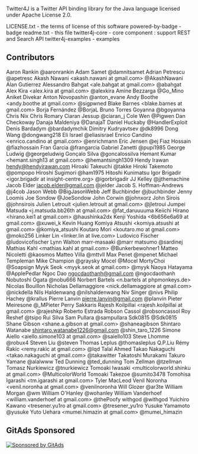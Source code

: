 Twitter4J is a Twitter API binding library for the Java language licensed under Apache License 2.0.

LICENSE.txt - the terms of license of this software
powered-by-badge - badge
readme.txt - this file
twitter4j-core - core component : support REST and Search API
twitter4j-examples - examples

Contributors
------------
Aaron Rankin <aaron at sproutsocial.com> @aaronrankin
Adam Samet <asamet at twitter.com> @damnitsamet
Adrian Petrescu <apetresc at gmail.com> @apetresc
Akash Nawani <akash.nawani at gmail.com> @AkashNawani
Alan Gutierrez <alan at blogometer.com>
Alessandro Bahgat <ale.bahgat at gmail.com> @abahgat
Alex Kira <alex.kira at gmail.com> @alexkira
Amine Bezzarga <abezzarg at gmail.com> @Go_Mino
Aniket Divekar
Anton Novopashin <antonevane at gmail.com> @anton_evane
Andy Boothe <andy.boothe at gmail.com> @sigpwned
Blake Barnes <blake.barnes at gmail.com>
Borja Fernández @BorjaL
Bruno Torres Goyanna <bgoyanna at gmail.com> @bgoyanna
Chris Nix
Chris Romary
Ciaran Jessup <ciaranj at gmail.com> @ciaran_j
Cole Wen <wennnnke at gmail.com> @Pigwen
Dan Checkoway <dcheckoway at gmail.com>
Danaja Maldeniya <danajamkdt at gmail.com> @DanajaT
Daniel Huckaby <handlerexploit at gmail.com> @HandlerExploit
Denis Bardadym <bardadymchik at gmail.com> @bardadymchik
Dimitry Kudryavtsev <dk8996 at gmail.com> @dk8996
Dong Wang <dong at twitter.com> @dongwang218
Eli Israel <eli at meshfire.com> @eliasisrael
Enrico Candino <enrico.candino at gmail.com> @enrichmann
Eric Jensen <ej at twitter.com> @ej
Fiaz Hossain <fiaz at twitter.com> @fiazhossain
Fran Garcia <fgarciarico at gmail.com> @frangarcia
Gabriel Zanetti @pupi1985
George Ludwig <georgeludwig at gmail.com> @georgeludwig
Gonçalo Silva <goncalossilva at gmail.com> @goncalossilva
Hemant Kumar <hemant.singh13 at gmail.com> @hemantsingh1309
Hendy Irawan <hendy@hendyirawan.com>
Hiroaki Takeuchi <takke30 at gmail.com> @takke
Hiroki Takemoto <pompopo at gmail.com> @pompopo
Hiroshi Sugimori <mamamadata at gmail.com> @ham1975
Hitoshi Kunimatsu <hkhumanoid at gmail.com>
Igor Brigadir <igor.brigadir at insight-centre.org> @igorbrigadir
JJ Kelley <jjthemachine at gmail.com> @jjthemachine
Jacob Elder <jacob.elder@gmail.com> @jelder
Jacob S. Hoffman-Andrews <jsha at twitter.com> @j4cob
Jason Webb <bigjasonwebb at gmail.com> @BigJasonWebb
Jeff Buchbinder @jbuchbinder
Jenny Loomis <jenny at rockmelt.com>
Joe Sondow @JoeSondow
John Corwin <jcorwin at twitter.com> @johnxorz
John Sirois <jsirois at twitter.com> @johnsirois
Julien Letrouit <julien.letrouit at gmail.com> @jletroui
Jumpei Matsuda <j.matsuda.bb26th at gmail.com> @fat_daruuuuma
Keiichi Hirano <hirano.kei1 at gmail.com> @haushinka2dx
Kenji Yoshida <6b656e6a69 at gmail.com> @xuwei_k
Kevin Huang
Komiya Atsushi <komiya.atsushi at gmail.com> @komiya_atsushi
Koutaro Mori <koutaro.mo at gmail.com> @moko256
Linker Lin <linker.lin at live.com>
Ludovico Fischer @ludovicofischer
Lynn Walton
marr-masaaki <marr fiveflavors at gmail.com> @marr
matsumo <matsumo at ce.ns0.it> @sardinej
Mathias Kahl <mathias.kahl at gmail.com> @Bunkerbewohner1
Matteo Nicoletti <matteo at kaosmos.it> @kaosmos
Matteo Villa @mttvll
Max Penet <m at qbits.cc> @mpenet
Michael Templeman
Mike Champion <mike at graysky.org> @graysky
Mocel <docel77 at gmail.com> @Mocel
MortyChoi <soapsign at gmail.com> @Soapsign
Myyk Seok <myyk.seok at gmail.com> @myyk
Naoya Hatayama <applepedlar at gmail.com> @ApplePedlar
Ngoc Dao <ngocdaothanh@gmail.com> @ngocdaothanh
Nobutoshi Ogata <n-ogata at cnt.biglobe.co.jp> @nobu666
Norbert Bartels <n.bartels at phpmonkeys.de>
Nicolas Bouillon <nicolas at bouil.org>
Nicholas Dellamaggiore <nick.dellamaggiore at gmail.com> @nickdella
Nils Haldenwang @nilshaldenwang
Niv Singer <niv at innerlogics.com> @nivs
Philip Hachey <philip dot hachey at gmail dot com> @krallus
Pierre Lanvin <pierre.lanvin@gmail.com> @planvin
Pieter Meiresone @_MPieter
Perry Sakkaris <psakkaris at gmail.com>
Rajesh Koilpillai <rajesh.koilpillai at gmail.com> @rajeshkp
Roberto Estrada <robestradac at gmail.com>
Robson Cassol <robsoncassol at gmail.com> @robsoncassol
Roy Reshef <royreshef at gmail.com> @tsipo
Rui Silva
Sam Pullara <sam at sampullara.com> @sampullara
Sdk0815 <developer at terumode.net> @Sdk0815
Shane Gibson <shane.a.gibson at gmail.com> @shaneagibson
Shintaro Watanabe <shintaro.watanabe1226@gmail.com> @shin_taro_1226
Simone Aiello <aiello.simone103 at gmail.com> @saiello103
Steve Lhomme <slhomme at matroska.org> @robux4
Steven Liu <steven at twitter.com> @steven
Thomas Leplus <thomasleplus at users.noreply.github.com> @thomasleplus
Q.P.Liu <qpliu at yahoo.com>
Rémy Rakic <remy.rakic at gmail.com> @lqd
Talal Ahmed <talal at venexel.ca>
Takao Nakaguchi <takao.nakaguchi at gmail.com> @takawitter
Takatoshi Murakami
Takuro Yamane <alalwww at awairo.net> @alalwww
Ted Dunning <tdunning at apache.org> @ted_dunning
Tom Zellman <tzellman at gmail.com> @tzellman
Tomasz Nurkiewicz @tnurkiewicz
Tomoaki Iwasaki <multicolorworld.shinku at gmail.com> @MulticolorWorld
Tomoaki Takezoe <sumito3478 at gmail.com> @sumito3478
Tomohisa Igarashi <tm.igarashi at gmail.com>
Tyler MacLeod
Venil Noronha <venil.noronha at gmail.com> @venilnoronha
Will Glozer <will at glozer.net> @ar3te
William Morgan <william at twitter.com> @wm
William O'Hanley <william at wohanley.com> @wohanley
William Vanderhoef <william.vanderhoef at gmail.com> @thePoofy
withgod <noname at withgod.jp> @withgod
Yuichiro Kawano <tresener.yu1ro at gmail.com> @tresener_yu1ro
Yusuke Yamamoto <yusuke at mac.com> @yusuke
Yuto Uehara <mumei.himazin at gmail.com> @mumei_himazin

## GitAds Sponsored
[![Sponsored by GitAds](https://gitads.dev/v1/ad-serve?source=arnabnandy7/twitter4j@github)](https://gitads.dev/v1/ad-track?source=arnabnandy7/twitter4j@github)


